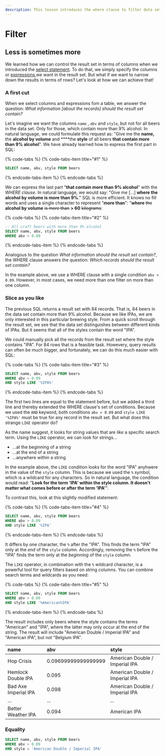 ```yaml
---
description: This lesson introduces the where clause to filter data sets.
---
```


# Filter

## Less is sometimes more

We learned how we can control the result set in terms of columns when we introduced the [select statement](select.md). To do that, we simply specify the columns or [expressions ](expressions.md)we want in the result set. But what if we want to narrow down the results in terms of rows? Let's look at how we can achieve that!

### A first cut

When we select columns and expressions fom a table, we answer the question: _What information \[about the records\] should the result set contain?_ 

Let's imagine we want the columns `name` , `abv` and `style`, but not for all beers in the data set. Only for those, which contain more than 9% alcohol. In natural language, we could formulate this request as: "Give me the **name,** the **alcohol by volume** and ****the **style** of all beers **that contain more than 9% alcohol**". We have already learned how to express the first part in SQL: 

{% code-tabs %}
{% code-tabs-item title="\#1" %}
```sql
SELECT name, abv, style FROM beers
```
{% endcode-tabs-item %}
{% endcode-tabs %}

We can express the last part "**that contain more than 9% alcohol**" with the _WHERE clause_. In natural language, we would say: "Give me \[...\] **where the alcohol by volume is more than 9%**." SQL is more efficient. It knows no fill words and uses a single character to represent "**more than**": "**where** ~~the~~ **alcohol by volume** ~~is more than~~ **&gt; 60** ~~kilograms~~:

{% code-tabs %}
{% code-tabs-item title="\#2" %}
```sql
-- All craft beers with more than 9% alcohol
SELECT name, abv, style FROM beers
WHERE abv > 0.09
```
{% endcode-tabs-item %}
{% endcode-tabs %}

Analogous to the question _What information should the result set contain?_, the WHERE clause answers the question: _Which records should the result set contain?_

In the example above, we use a WHERE clause with a single condition `abv > 0.09`. However, in most cases, we need more than one filter on more than one column.

### Slice as you like

The previous SQL returns a result set with 84 records. That is, 84 beers in the data set contain more than 9% alcohol. Because we like IPAs, we are only interested in this particular brewing style. From a quick scroll through the result set, we see that the data set distinguishes between different kinds of IPAs. But it seems that all of the styles contain the word "IPA".

We could manually pick all the records from the result set where the style contains "IPA". For 84 rows that is a feasible task. Howevery, query results can often be much bigger, and fortunately, we can do this much easier with SQL:

{% code-tabs %}
{% code-tabs-item title="\#3" %}
```sql
SELECT name, abv, style FROM beers
WHERE abv > 0.09
AND style LIKE '%IPA%'
```
{% endcode-tabs-item %}
{% endcode-tabs %}

The first two lines are equal to the statement before, but we added a third line and thereby extended the WHERE clause's set of conditions. Because we used the `AND` keyword, both conditions `abv > 0.09` and `style LIKE '%IPA%'` must be true for any record in the result set. But what does this strange `LIKE` operator do?

As the name suggest, it looks for string values that are _like_ a specific search term. Using the `LIKE` operator, we can look for strings...

* ...at the beginning of a string
* ...at the end of a string
* ...anywhere within a string

In the example above, the `LIKE` condition looks for the word "IPA" anyhwere in the value of the `style` column. This is because we used the `%` symbol, which is a wildcard for any characters. So in natural language, the condition would read: "**Look for the term 'IPA' within the style column. It doesn't matter what comes before or after the term 'IPA'**".

To contrast this, look at this slightly modified statement:

{% code-tabs %}
{% code-tabs-item title="\#4" %}
```sql
SELECT name, abv, style FROM beers
WHERE abv > 0.09
AND style LIKE '%IPA'
```
{% endcode-tabs-item %}
{% endcode-tabs %}

It differs by one character, the `%` after the "IPA". This finds the term "IPA" only at the _end_ of the `style` column. Accordingly, removing the `%` before the "IPA" finds the term only at the _beginning_ of the `style` column.

The `LIKE` operator, in combination with the `%` wildcard character, is a powerful tool for query filters based on string columns. You can combine search terms and wildcards as you need:

{% code-tabs %}
{% code-tabs-item title="\#5" %}
```sql
SELECT name, abv, style FROM beers
WHERE abv > 0.09
AND style LIKE '%American%IPA'
```
{% endcode-tabs-item %}
{% endcode-tabs %}

The result includes only beers where the style contains the terms "American" and "IPA", where the latter may only occur at the end of the string. The result will include "American Double / Imperial IPA" and "American IPA", but not "Belgium IPA".

| name | abv | style |
| :--- | :--- | :--- |
| Hop Crisis | 0.09699999999999999 | American Double / Imperial IPA |
| Hemlock Double IPA | 0.095 | American Double / Imperial IPA |
| Bad Axe Imperial IPA | 0.098 | American Double / Imperial IPA |
| ... | ... | ... |
| Better Weather IPA | 0.094 | American IPA |

### Equality 

```sql
SELECT name, abv, style FROM beers
WHERE abv > 0.09
AND style = 'American Double / Imperial IPA'
```

